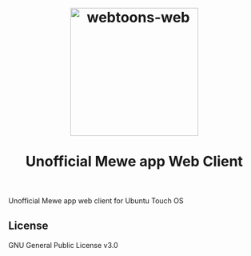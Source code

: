 <h1 align="center">
  <br>
  <img src="icon.png" width="256px" alt="webtoons-web">
  <br>
  <br>
  Unofficial Mewe app Web Client
  <br>
  <br>
</h1>

 Unofficial Mewe app web client for Ubuntu Touch OS

## License

GNU General Public License v3.0
